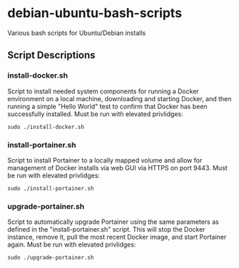# debian-ubuntu-bash-scripts
Various bash scripts for Ubuntu/Debian installs

## Script Descriptions
### install-docker.sh
Script to install needed system components for running a Docker environment on a local machine, downloading and starting Docker, and then running a simple "Hello World" test to confirm that Docker has been successfully installed.  Must be run with elevated privlidges:
```
sudo ./install-docker.sh
```
### install-portainer.sh
Script to install Portainer to a locally mapped volume and allow for management of Docker installs via web GUI via HTTPS on port 9443. Must be run with elevated privlidges:
```
sudo ./install-portainer.sh
```
### upgrade-portainer.sh
Script to automatically upgrade Portainer using the same parameters as defined in the "install-portainer.sh" script. This will stop the Docker instance, remove it, pull the most recent Docker image, and start Portainer again. Must be run with elevated privlidges:
```
sudo ./upgrade-portainer.sh
```

